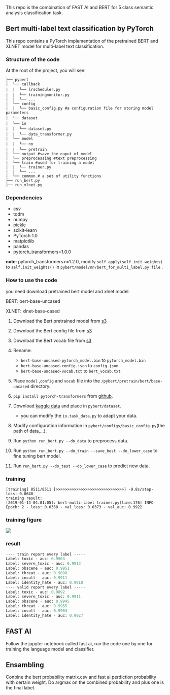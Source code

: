 
This repo is the combination of FAST AI and BERT for 5 class semantic analysis classification task.

## Bert multi-label text classification by PyTorch

This repo contains a PyTorch implementation of the pretrained BERT and XLNET model for multi-label text classification.

###  Structure of the code

At the root of the project, you will see:

```text
├── pybert
|  └── callback
|  |  └── lrscheduler.py　　
|  |  └── trainingmonitor.py　
|  |  └── ...
|  └── config
|  |  └── basic_config.py #a configuration file for storing model parameters
|  └── dataset　　　
|  └── io　　　　
|  |  └── dataset.py　　
|  |  └── data_transformer.py　　
|  └── model
|  |  └── nn　
|  |  └── pretrain　
|  └── output #save the ouput of model
|  └── preprocessing #text preprocessing 
|  └── train #used for training a model
|  |  └── trainer.py 
|  |  └── ...
|  └── common # a set of utility functions
├── run_bert.py
├── run_xlnet.py
```
### Dependencies

- csv
- tqdm
- numpy
- pickle
- scikit-learn
- PyTorch 1.0
- matplotlib
- pandas
- pytorch_transformers=1.0.0

**note**: pytorch_transformers>=1.2.0, modify `self.apply(self.init_weights)` to `self.init_weights()` in `pybert/model/nn/bert_for_multi_label.py file` .

### How to use the code

you need download pretrained bert model and xlnet model.

<div class="note info"><p> BERT:  bert-base-uncased</p></div>
<div class="note info"><p> XLNET:  xlnet-base-cased</p></div>

1. Download the Bert pretrained model from [s3](https://s3.amazonaws.com/models.huggingface.co/bert/bert-base-uncased-pytorch_model.bin) 
2. Download the Bert config file from [s3](https://s3.amazonaws.com/models.huggingface.co/bert/bert-base-uncased-config.json) 
3. Download the Bert vocab file from [s3](https://s3.amazonaws.com/models.huggingface.co/bert/bert-base-uncased-vocab.txt) 
4. Rename:

    - `bert-base-uncased-pytorch_model.bin` to `pytorch_model.bin`
    - `bert-base-uncased-config.json` to `config.json`
    - `bert-base-uncased-vocab.txt` to `bert_vocab.txt`
5. Place `model` ,`config` and `vocab` file into  the `/pybert/pretrain/bert/base-uncased` directory.
6. `pip install pytorch-transformers` from [github](https://github.com/huggingface/pytorch-transformers).
7. Download [kaggle data](https://www.kaggle.com/c/jigsaw-toxic-comment-classification-challenge/data) and place in `pybert/dataset`.
    -  you can modify the `io.task_data.py` to adapt your data.
8. Modify configuration information in `pybert/configs/basic_config.py`(the path of data,...).
9. Run `python run_bert.py --do_data` to preprocess data.
10. Run `python run_bert.py --do_train --save_best --do_lower_case` to fine tuning bert model.
11. Run `run_bert.py --do_test --do_lower_case` to predict new data.

### training 

```text
[training] 8511/8511 [>>>>>>>>>>>>>>>>>>>>>>>>>>>>>>] -0.8s/step- loss: 0.0640
training result:
[2019-01-14 04:01:05]: bert-multi-label trainer.py[line:176] INFO  
Epoch: 2 - loss: 0.0338 - val_loss: 0.0373 - val_auc: 0.9922
```
### training figure

![]( https://lonepatient-1257945978.cos.ap-chengdu.myqcloud.com/20190214210111.png)

### result

```python
---- train report every label -----
Label: toxic - auc: 0.9903
Label: severe_toxic - auc: 0.9913
Label: obscene - auc: 0.9951
Label: threat - auc: 0.9898
Label: insult - auc: 0.9911
Label: identity_hate - auc: 0.9910
---- valid report every label -----
Label: toxic - auc: 0.9892
Label: severe_toxic - auc: 0.9911
Label: obscene - auc: 0.9945
Label: threat - auc: 0.9955
Label: insult - auc: 0.9903
Label: identity_hate - auc: 0.9927
```

## FAST AI
Follow the jupyter notebook called fast ai, run the code one by one for training the language model and classifier.

## Ensambling
Conbine the bert probability matrix.csv and fast ai perdiction probability with certain weight.
Do argmax on the combined probability and plus one is the final label.

